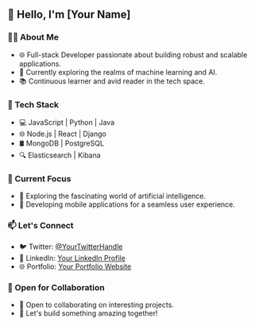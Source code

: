 ## 👋 Hello, I'm [Your Name]

### 👨‍💻 About Me
- 🌐 Full-stack Developer passionate about building robust and scalable applications.
- 🚀 Currently exploring the realms of machine learning and AI.
- 📚 Continuous learner and avid reader in the tech space.

### 🔧 Tech Stack
- 💻 JavaScript | Python | Java
- 🌐 Node.js | React | Django
- 🛢️ MongoDB | PostgreSQL
- 🔍 Elasticsearch | Kibana

### 🌱 Current Focus
- 🤖 Exploring the fascinating world of artificial intelligence.
- 📱 Developing mobile applications for a seamless user experience.

### 📫 Let's Connect
- 🐦 Twitter: [@YourTwitterHandle](https://twitter.com/YourTwitterHandle)
- 💼 LinkedIn: [Your LinkedIn Profile](https://www.linkedin.com/in/yourlinkedinprofile/)
- 🌐 Portfolio: [Your Portfolio Website](https://yourportfolio.com)

### 🤝 Open for Collaboration
- 💬 Open to collaborating on interesting projects.
- 🚀 Let's build something amazing together!

